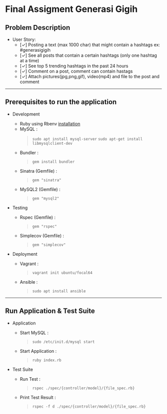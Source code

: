 # Final Assigment Generasi Gigih

## Problem Description

* User Story:
  * [✓] Posting a text (max 1000 char) that might contain a hashtags ex: #generasigigih
  * [✓] See all posts that contain a certain hashtags (only one hashtag at a time)
  * [✓] See top 5 trending hashtags in the past 24 hours
  * [✓] Comment on a post, comment can contain hastags
  * [✓] Attach pictures(jpg,png,gif), video(mp4) and file to the post and comment

---

## Prerequisites to run the application

* Development
  * Ruby using Rbenv [installation](stackoverflow.com/questions/37405528/ddg#38909715)
  * MySQL :
    >   `sudo apt install mysql-server`
    >   `sudo apt-get install libmysqlclient-dev`
  * Bundler :
    >   `gem install bundler`
  * Sinatra (Gemfile) :
    >   `gem "sinatra"`
  * MySQL2 (Gemfile) :
    >   `gem "mysql2"`

* Testing
  * Rspec (Gemfile) :
    >   `gem "rspec"`
  * Simplecov (Gemfile) :
    >   `gem "simplecov"`

* Deployment
  * Vagrant :
    >   `vagrant init ubuntu/focal64`
  * Ansible :
    >   `sudo apt install ansible`
    >
---

## Run Application & Test Suite

* Application
  * Start MySQL :
    >   `sudo /etc/init.d/mysql start`
  * Start Application :
    >   `ruby index.rb`

* Test Suite
  * Run Test :
    >   `rspec ./spec/{controller/model}/{file_spec.rb}`
  * Print Test Result :
    >   `rspec -f d ./spec/{controller/model}/{file_spec.rb}`
    >

